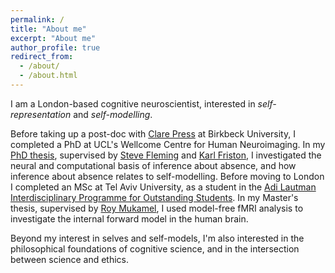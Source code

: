 ```yaml
---
permalink: /
title: "About me"
excerpt: "About me"
author_profile: true
redirect_from: 
  - /about/
  - /about.html
---
```


I am a London-based cognitive neuroscientist, interested in *self-representation* and *self-modelling*. 

Before taking up a post-doc with [Clare Press](https://www.bbk.ac.uk/our-staff/profile/8008284/clare-press) at Birkbeck University, I completed a PhD at UCL's Wellcome Centre for Human Neuroimaging. In my [PhD thesis](https://matanmazor.github.io/thesis), supervised by [Steve Fleming](https://www.ucl.ac.uk/pals/research/experimental-psychology/person/steve-fleming/) and [Karl Friston](https://www.fil.ion.ucl.ac.uk/~karl/), I investigated the neural and computational basis of inference about absence, and how inference about absence relates to self-modelling. Before moving to London I completed an MSc at Tel Aviv University, as a student in the [Adi Lautman Interdisciplinary Programme for Outstanding Students](https://en.wikipedia.org/wiki/Adi_Lautman_Interdisciplinary_Program_for_Outstanding_Students). In my Master's thesis, supervised by [Roy Mukamel](https://socsci3.tau.ac.il/rmukamel/), I used model-free fMRI analysis to investigate the internal forward model in the human brain. 

Beyond my interest in selves and self-models, I'm also interested in the philosophical foundations of cognitive science, and in the intersection between science and ethics.  


